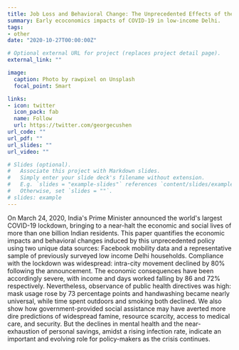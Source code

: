 ```yaml
---
title: Job Loss and Behavioral Change: The Unprecedented Effects of the India Lockdown in Delhi
summary: Early ecoconomics impacts of COVID-19 in low-income Delhi.
tags:
- other
date: "2020-10-27T00:00:00Z"

# Optional external URL for project (replaces project detail page).
external_link: ""

image:
  caption: Photo by rawpixel on Unsplash
  focal_point: Smart

links:
- icon: twitter
  icon_pack: fab
  name: Follow
  url: https://twitter.com/georgecushen
url_code: ""
url_pdf: ""
url_slides: ""
url_video: ""

# Slides (optional).
#   Associate this project with Markdown slides.
#   Simply enter your slide deck's filename without extension.
#   E.g. `slides = "example-slides"` references `content/slides/example-slides.md`.
#   Otherwise, set `slides = ""`.
# slides: example
---
```


On March 24, 2020, India's Prime Minister announced the world's largest COVID-19 lockdown, bringing to a near-halt the economic and social lives of more than one billion Indian residents. This paper quantifies the economic impacts and behavioral changes induced by this unprecedented policy using two unique data sources: Facebook mobility data and a representative sample of previously surveyed low income Delhi households. Compliance with the lockdown was widespread: intra-city movement declined by 80% following the announcement. The economic consequences have been accordingly severe, with income and days worked falling by 86 and 72% respectively. Nevertheless, observance of public health directives was high: mask usage rose by 73 percentage points and handwashing became nearly universal, while time spent outdoors and smoking both declined. We also show how government-provided social assistance may have averted more dire predictions of widespread famine, resource scarcity, access to medical care, and security. But the declines in mental health and the near-exhaustion of personal savings, amidst a rising infection rate, indicate an important and evolving role for policy-makers as the crisis continues.
